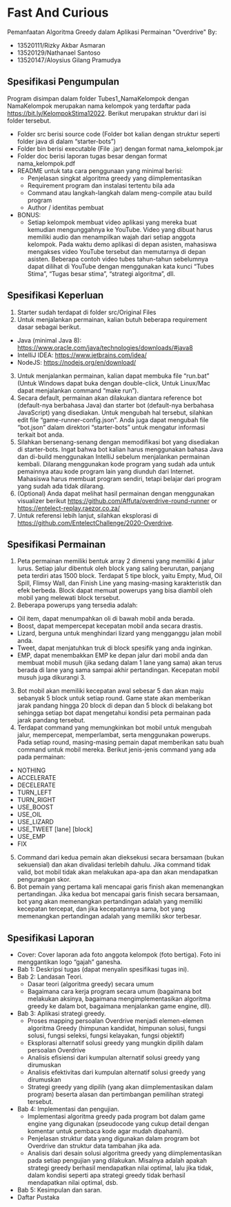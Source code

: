 # Fast And Curious
Pemanfaatan Algoritma Greedy dalam Aplikasi Permainan "Overdrive"
By:
- 13520111/Rizky Akbar Asmaran
- 13520129/Nathanael Santoso
- 13520147/Aloysius Gilang Pramudya

## Spesifikasi Pengumpulan
Program disimpan dalam folder Tubes1_NamaKelompok dengan NamaKelompok merupakan nama kelompok yang terdaftar pada https://bit.ly/KelompokStima12022. Berikut merupakan struktur dari isi folder tersebut.
- Folder src berisi source code (Folder bot kalian dengan struktur seperti folder
java di dalam “starter-bots”)
- Folder bin berisi executable (File .jar) dengan format nama_kelompok.jar
- Folder doc berisi laporan tugas besar dengan format nama_kelompok.pdf
- README untuk tata cara penggunaan yang minimal berisi:
  - Penjelasan singkat algoritma greedy yang diimplementasikan
  - Requirement program dan instalasi tertentu bila ada
  - Command atau langkah-langkah dalam meng-compile atau build program
  - Author / identitas pembuat
- BONUS:
  - Setiap kelompok membuat video aplikasi yang mereka buat kemudian mengunggahnya ke YouTube. Video yang dibuat harus memiliki audio dan
menampilkan wajah dari setiap anggota kelompok. Pada waktu demo aplikasi di depan asisten, mahasiswa mengakses video YouTube tersebut dan memutarnya di depan asisten. Beberapa contoh video tubes tahun-tahun sebelumnya dapat dilihat di YouTube dengan menggunakan kata kunci “Tubes Stima”, “Tugas besar stima”, “strategi algoritma”, dll.

## Spesifikasi Keperluan
1. Starter sudah terdapat di folder src/Original Files
2. Untuk menjalankan permainan, kalian butuh beberapa requirement dasar sebagai berikut.
  - Java (minimal Java 8): https://www.oracle.com/java/technologies/downloads/#java8
  - IntelIiJ IDEA: https://www.jetbrains.com/idea/
  - NodeJS: https://nodejs.org/en/download/
3. Untuk menjalankan permainan, kalian dapat membuka file “run.bat” (Untuk Windows dapat buka dengan double-click, Untuk Linux/Mac dapat menjalankan command “make run”).
4. Secara default, permainan akan dilakukan diantara reference bot (default-nya berbahasa Java) dan starter bot (default-nya berbahasa JavaScript) yang disediakan. Untuk mengubah hal tersebut, silahkan edit file “game-runner-config.json”. Anda juga dapat mengubah file “bot.json” dalam direktori “starter-bots” untuk mengatur informasi terkait bot anda.
5. Silahkan bersenang-senang dengan memodifikasi bot yang disediakan di starter-bots. Ingat bahwa bot kalian harus menggunakan bahasa Java dan di-build menggunakan IntelIiJ sebelum menjalankan permainan kembali. Dilarang menggunakan kode program yang sudah ada untuk pemainnya atau kode program lain yang diunduh dari Internet. Mahasiswa harus membuat program sendiri, tetapi belajar dari program yang
sudah ada tidak dilarang.
6. (Optional) Anda dapat melihat hasil permainan dengan menggunakan visualizer berikut https://github.com/Affuta/overdrive-round-runner or https://entelect-replay.raezor.co.za/
7. Untuk referensi lebih lanjut, silahkan eksplorasi di https://github.com/EntelectChallenge/2020-Overdrive.

## Spesifikasi Permainan
1. Peta permainan memiliki bentuk array 2 dimensi yang memiliki 4 jalur lurus. Setiap jalur dibentuk oleh block yang saling berurutan, panjang peta terdiri atas 1500 block. Terdapat 5 tipe block, yaitu Empty, Mud, Oil Spill, Flimsy Wall, dan Finish Line yang masing-masing karakteristik dan efek berbeda. Block dapat memuat powerups yang bisa diambil oleh mobil yang melewati block tersebut.
2. Beberapa powerups yang tersedia adalah:
  - Oil item, dapat menumpahkan oli di bawah mobil anda berada.
  - Boost, dapat mempercepat kecepatan mobil anda secara drastis.
  - Lizard, berguna untuk menghindari lizard yang mengganggu jalan mobil anda.
  - Tweet, dapat menjatuhkan truk di block spesifik yang anda inginkan.
  - EMP, dapat menembakkan EMP ke depan jalur dari mobil anda dan membuat mobil musuh (jika sedang dalam 1 lane yang sama) akan terus berada di lane yang sama sampai akhir pertandingan. Kecepatan mobil musuh juga dikurangi 3.
3. Bot mobil akan memiliki kecepatan awal sebesar 5 dan akan maju sebanyak 5 block untuk setiap round. Game state akan memberikan jarak pandang hingga 20 block di depan dan 5 block di belakang bot sehingga setiap bot dapat mengetahui kondisi peta permainan pada jarak pandang tersebut.
4. Terdapat command yang memungkinkan bot mobil untuk mengubah jalur, mempercepat, memperlambat, serta menggunakan powerups. Pada setiap round, masing-masing pemain dapat memberikan satu buah command untuk mobil mereka. Berikut jenis-jenis command yang ada pada permainan:
  - NOTHING
  - ACCELERATE
  - DECELERATE
  - TURN_LEFT
  - TURN_RIGHT
  - USE_BOOST
  - USE_OIL
  - USE_LIZARD
  - USE_TWEET \[lane\] \[block\]
  - USE_EMP
  - FIX
5. Command dari kedua pemain akan dieksekusi secara bersamaan (bukan sekuensial) dan akan divalidasi terlebih dahulu. Jika command tidak valid, bot mobil tidak akan melakukan apa-apa dan akan mendapatkan pengurangan skor.
6. Bot pemain yang pertama kali mencapai garis finish akan memenangkan pertandingan. Jika kedua bot mencapai garis finish secara bersamaan, bot yang akan memenangkan pertandingan adalah yang memiliki kecepatan tercepat, dan jika kecepatannya sama, bot yang memenangkan pertandingan adalah yang memiliki skor terbesar.

## Spesifikasi Laporan

- Cover: Cover laporan ada foto anggota kelompok (foto bertiga). Foto ini menggantikan
logo “gajah” ganesha.
- Bab 1: Deskripsi tugas (dapat menyalin spesifikasi tugas ini).
- Bab 2: Landasan Teori.
  - Dasar teori (algoritma greedy) secara umum
  - Bagaimana cara kerja program secara umum (bagaimana bot melakukan
aksinya, bagaimana mengimplementasikan algoritma greedy ke dalam bot,
bagaimana menjalankan game engine, dll).
- Bab 3: Aplikasi strategi greedy.
  - Proses mapping persoalan Overdrive menjadi elemen-elemen algoritma Greedy
(himpunan kandidat, himpunan solusi, fungsi solusi, fungsi seleksi, fungsi
kelayakan, fungsi objektif)
  - Eksplorasi alternatif solusi greedy yang mungkin dipilih dalam persoalan
Overdrive
  - Analisis efisiensi dari kumpulan alternatif solusi greedy yang dirumuskan
  - Analisis efektivitas dari kumpulan alternatif solusi greedy yang dirumuskan
  - Strategi greedy yang dipilih (yang akan diimplementasikan dalam program)
beserta alasan dan pertimbangan pemilihan strategi tersebut.
- Bab 4: Implementasi dan pengujian.
  - Implementasi algoritma greedy pada program bot dalam game engine yang
digunakan (pseudocode yang cukup detail dengan komentar untuk pembaca
kode agar mudah dipahami).
  - Penjelasan struktur data yang digunakan dalam program bot Overdrive dan
struktur data tambahan jika ada.
  - Analisis dari desain solusi algoritma greedy yang diimplementasikan pada setiap
pengujian yang dilakukan. Misalnya adalah apakah strategi greedy berhasil
mendapatkan nilai optimal, lalu jika tidak, dalam kondisi seperti apa strategi
greedy tidak berhasil mendapatkan nilai optimal, dsb.
- Bab 5: Kesimpulan dan saran.
- Daftar Pustaka
